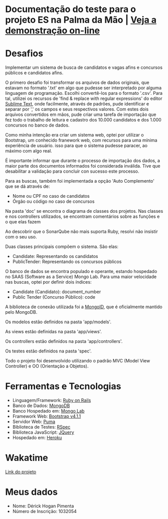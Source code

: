# Documentação do teste para o projeto ES na Palma da Mão | [Veja a demonstração on-line](https://busca-vaga-espm.herokuapp.com/)
# Desafios
Implementar um sistema de busca de candidatos e vagas afins e concursos públicos e candidatos afins.

O primero desafio foi transformar os arquivos de dados originais, que estavam no formato '.txt' em algo que pudesse ser interpretado por alguma linguagem de programação. Escolhi convertê-los para o formato '.csv'. Para tal, utilizei os recursos de 'find & replace with regular expressions' do editor [Sublime Text](https://www.sublimetext.com/), onde facilmente, através de padrões, pude identificar e separar por ',' os campos e seus respectivos valores.
Com estes dois arquivos convertidos em mãos, pude criar uma tarefa de importação que fez todo o trabalho de leitura e cadastro dos 10.000 candidatos e dos 1.000 concursos no banco de dados.

Como minha intenção era criar um sistema web, optei por utilizar o Bootstrap, um conhecido franework web, com recursos para uma mínima experiência de usuário. isso para que o sistema pudesse paracer, ao máximo com algo real.

É importante informar que durante o processo de importação dos dados, a maior parte dos documentos informados foi considerada inválida. Tive que desabilitar a validação para concluir con sucesso este processo.

Para as buscas, também foi implementada a opção 'Auto Complemento' que se dá através de:
- Nome ou CPF no caso de candidatos
- Órgão ou código no caso de concursos

Na pasta 'doc' se encontra o diagrama de classes dos projetos.
Nas classes e nos controllers utilizados, se encontram comentários sobre as funções e o que elas fazem

Ao descobrir que o SonarQube não mais suporta Ruby, resolvi não insistir com o seu uso.

Duas classes principais compõem o sistema. São elas:
  - Candidate: Representando os candidatos
  - PublicTender: Representando os concursos públicos

O banco de dados se encontra populado e operante, estando hospedado no SAAS (Software as a Service) Mongo Lab.
Para uma maior velocidade nas buscas, optei por definir dois índices:
- Candidate (Candidato): document_number
- Public Tender (Concurso Público): code

A biblioteca de conexão utilizada foi a [MongoID](https://docs.mongodb.com/mongoid/master/), que é oficialmente mantido pelo MongoDB.

Os modelos estão definidos na pasta 'app/models'.

As views estão definidas na pasta 'app/views'.

Os controllers estão definidos na pasta 'app/controllers'.

Os testes estão definidos na pasta 'spec'.

Todo o projeto foi desenvolvido utilizando o padrão MVC (Model View Controller) e OO (Orientação a Objetos).
# Ferramentas e Tecnologias
  - Linguagem/Framework: [Ruby on Rails](https://rubyonrails.org/)
  - Banco de Dados: [MongoDB](https://www.mongodb.com/)
  - Banco Hospedado em: [Mongo Lab](https://mlab.com/login/)
  - Framework Web: [Bootstrap v4.1.1](https://getbootstrap.com/)
  - Servidor Web: [Puma](https://puma.io/)
  - Biblioteca de Testes: [RSpec](https://rspec.info/)
  - Biblioteca JavaScript: [JQuery](https://jquery.com/)
  - Hospedado em: [Heroku](https://www.heroku.com/)

# Wakatime
[Link do projeto](https://wakatime.com/@05dd98fe-23df-4032-aadd-e313c1089137/projects/udllwfrygz)

# Meus dados
 - Nome: Dérick Hogan Pimenta
 - Número de Inscrição: 1032054
